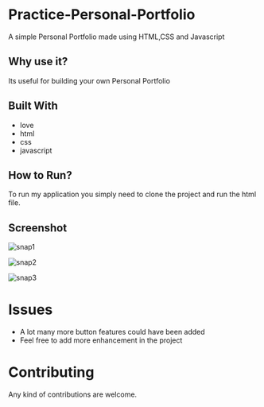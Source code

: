 # Practice-Personal-Portfolio
A simple Personal Portfolio made using HTML,CSS and Javascript

## Why use it?

Its useful for building your own Personal Portfolio

## Built With

* love
* html
* css
* javascript

## How to Run?
To run my application you simply need to clone the project and run the html file.

## Screenshot
![snap1](https://github.com/CyberNaut-bot/Practice-Personal-Portfolio/assets/69913992/836f19d2-afe7-4eaf-9911-4e3e935c93ca)



![snap2](https://github.com/CyberNaut-bot/Practice-Personal-Portfolio/assets/69913992/affb3194-be05-40a6-a08f-e86a5a86ecc8)



![snap3](https://github.com/CyberNaut-bot/Practice-Personal-Portfolio/assets/69913992/1beb1a21-df31-4782-a484-1afcc0527642)



Issues
==========
* A lot many more button features could have been added
* Feel free to add more enhancement in the project

Contributing
==========
Any kind of contributions are welcome.


